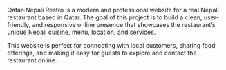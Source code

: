 Qatar-Nepali Restro is a modern and professional website for a real Nepali restaurant based in Qatar. The goal of this project is to build a clean, user-friendly, and responsive online presence that showcases the restaurant’s unique Nepali cuisine, menu, location, and services.

This website is perfect for connecting with local customers, sharing food offerings, and making it easy for guests to explore and contact the restaurant online.
